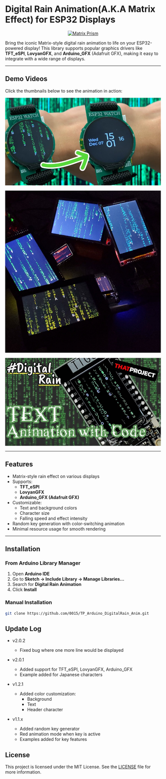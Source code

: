 #  Digital Rain Animation(A.K.A Matrix Effect) for ESP32 Displays

<div align="center">

[![Matrix Prism](./misc/matrix_prism.gif)](https://youtu.be/49H7vtQmagQ)
</div>

Bring the iconic Matrix-style digital rain animation to life on your ESP32-powered display!
This library supports popular graphics drivers like **TFT_eSPI**, **LovyanGFX**, and **Arduino_GFX** (Adafruit GFX), making it easy to integrate with a wide range of displays.

---

## Demo Videos

Click the thumbnails below to see the animation in action:

[![v2.0 demo](https://github.com/0015/TP_Arduino_DigitalRain_Anim/blob/main/misc/v2.0.jpg)](https://youtu.be/1qTgspF4SPc)

[![video preview](https://github.com/0015/TP_Arduino_DigitalRain_Anim/blob/main/misc/image.jpg)](https://youtu.be/i6gGK4L4Yv8)

[![TTGO demo](https://github.com/0015/TP_Arduino_DigitalRain_Anim/blob/main/misc/ttgo.jpg)](https://youtu.be/uexWyEWtVzg)

---

## Features

- Matrix-style rain effect on various displays
- Supports:
  - **TFT_eSPI**
  - **LovyanGFX**
  - **Arduino_GFX (Adafruit GFX)**
- Customizable:
  - Text and background colors
  - Character size
  - Falling speed and effect intensity
- Random key generation with color-switching animation
- Minimal resource usage for smooth rendering

---

## Installation

### From Arduino Library Manager
1. Open **Arduino IDE**
2. Go to **Sketch → Include Library → Manage Libraries…**
3. Search for **Digital Rain Animation**
4. Click **Install**

### Manual Installation
```bash
git clone https://github.com/0015/TP_Arduino_DigitalRain_Anim.git
```

## Update Log
- v2.0.2
   * Fixed bug where one more line would be displayed

- v2.0.1
   * Added support for TFT_eSPI, LovyanGFX, Arduino_GFX
   * Example added for Japanese characters

- v1.2.1
   * Added color customization:
      * Background
      * Text
      * Header character

- v1.1.x
   * Added random key generator
   * Red animation mode when key is active
   * Examples added for key features


## License
This project is licensed under the MIT License. See the [LICENSE](./LICENSE) file for more information.